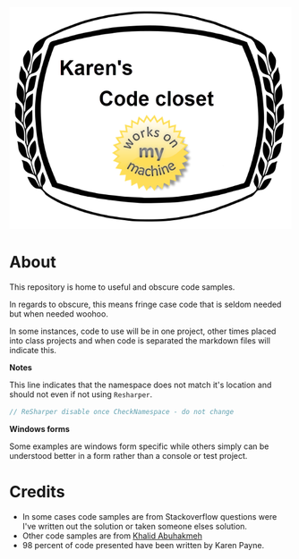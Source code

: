 
![image](assets/header.png)

# About

This repository is home to useful and obscure code samples.

In regards to obscure, this means fringe case code that is seldom needed but when needed woohoo.

In some instances, code to use will be in one project, other times placed into class projects and when code is separated the markdown files will indicate this.

**Notes**

This line indicates that the namespace does not match it's location and should not even if not using `Resharper`.

```csharp
// ReSharper disable once CheckNamespace - do not change
```

**Windows forms**

Some examples are windows form specific while others simply can be understood better in a form rather than a console or test project.

# Credits

- In some cases code samples are from Stackoverflow questions were I've written out the solution or taken someone elses solution.
- Other code samples are from [Khalid Abuhakmeh](https://khalidabuhakmeh.com/about)
- 98 percent of code presented have been written by Karen Payne.